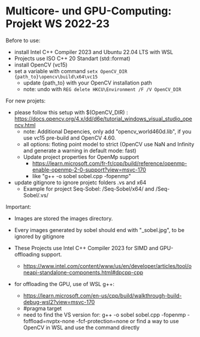 # Multicore- und GPU-Computing: Projekt WS 2022-23

Before to use:
- install Intel C++ Compiler 2023 and Ubuntu 22.04 LTS with WSL
- Projects use ISO C++ 20 Standart (std::format)
- install OpenCV (vc15)
- set a variable with command ``setx OpenCV_DIR {path_to}\opencv\build\x64\vc15``
    - update {path_to} with your OpenCV installation path
    - note: undo with ``REG delete HKCU\Environment /F /V OpenCV_DIR``

For new projets:
- please follow this setup with $(OpenCV_DIR) : https://docs.opencv.org/4.x/dd/d6e/tutorial_windows_visual_studio_opencv.html
    - note: Additional Depencies, only add "opencv_world460d.lib", if you use vc15 pre-build and OpenCV 4.60.
    - all options: floting point model to strict (OpenCV use NaN and Infinity and generate a warning in default mode: fast)
    - Update project properties for OpenMp support
        - https://learn.microsoft.com/fr-fr/cpp/build/reference/openmp-enable-openmp-2-0-support?view=msvc-170
        - like "g++ -o sobel sobel.cpp -fopenmp"
- update gitignore to ignore projetc folders .vs and x64
    - Example for project Seq-Sobel: /Seq-Sobel/x64/ and /Seq-Sobel/.vs/

Important:
- Images are stored the images directory.
- Every images generated by sobel should end with "_sobel.jpg", to be ignored by gitignore
- These Projects use Intel C++ Compiler 2023 for SIMD and GPU-offloading support.
    - https://www.intel.com/content/www/us/en/developer/articles/tool/oneapi-standalone-components.html#dpcpp-cpp

- for offloading the GPU, use of WSL g++:
    - https://learn.microsoft.com/en-us/cpp/build/walkthrough-build-debug-wsl2?view=msvc-170
    - #pragma target
    - need to find the VS version for: g++ -o sobel sobel.cpp -fopenmp -foffload=nvptx-none -fcf-protection=none  or find a way to use OpenCV in WSL and use the command directly